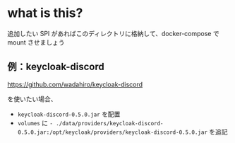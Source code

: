 # what is this?
追加したい SPI があればこのディレクトリに格納して、docker-compose で mount させましょう

## 例：keycloak-discord
https://github.com/wadahiro/keycloak-discord

を使いたい場合、
- `keycloak-discord-0.5.0.jar` を配置
- `volumes` に `- ./data/providers/keycloak-discord-0.5.0.jar:/opt/keycloak/providers/keycloak-discord-0.5.0.jar`  を追記
